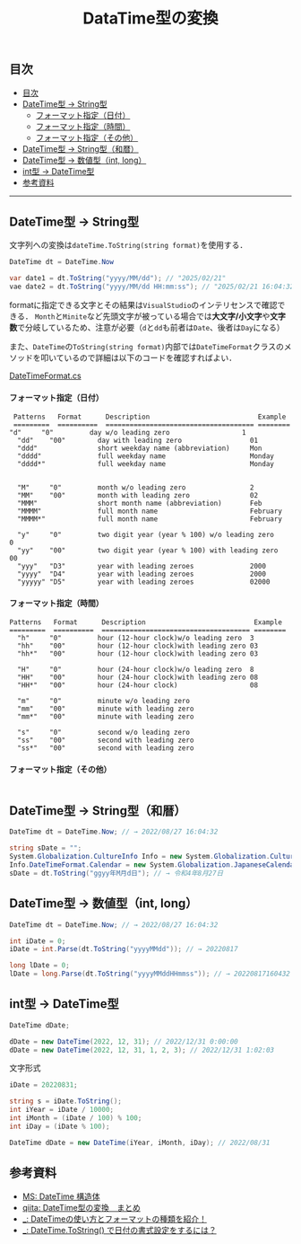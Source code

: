 ﻿---
title: DataTime型の変換
category: C#
tags:
  - C#
id: ec0dda1c-2ffe-46e7-819e-0d5af6bb9dfb
---

## 目次
- [目次](#目次)
- [DateTime型 → String型](#datetime型--string型)
    - [フォーマット指定（日付）](#フォーマット指定日付)
    - [フォーマット指定（時間）](#フォーマット指定時間)
    - [フォーマット指定（その他）](#フォーマット指定その他)
- [DateTime型 → String型（和暦）](#datetime型--string型和暦)
- [DateTime型 → 数値型（int, long）](#datetime型--数値型int-long)
- [int型 → DateTime型](#int型--datetime型)
- [参考資料](#参考資料)

****

## DateTime型 → String型

文字列への変換は`dateTime.ToString(string format)`を使用する．

```cs
DateTime dt = DateTime.Now

var date1 = dt.ToString("yyyy/MM/dd"); // "2025/02/21"
vae date2 = dt.ToString("yyyy/MM/dd HH:mm:ss"); // "2025/02/21 16:04:32"
```

formatに指定できる文字とその結果は`VisualStudio`のインテリセンスで確認できる．
`Month`と`Minite`など先頭文字が被っている場合では**大文字/小文字**や**文字数**で分岐しているため、注意が必要（`d`と`dd`も前者は`Date`、後者は`Day`になる）

また、`DateTime`の`ToString(string format)`内部では`DateTimeFormat`クラスのメソッドを叩いているので詳細は以下のコードを確認すればよい．

[DateTimeFormat.cs](https://github.com/dotnet/runtime/blob/main/src/libraries/System.Private.CoreLib/src/System/Globalization/DateTimeFormat.cs#L125)



#### フォーマット指定（日付）

```
 Patterns   Format      Description                           Example
 =========  ==========  ===================================== ========
"d"     "0"         day w/o leading zero                  1
  "dd"    "00"        day with leading zero                 01
  "ddd"               short weekday name (abbreviation)     Mon
  "dddd"              full weekday name                     Monday
  "dddd*"             full weekday name                     Monday


  "M"     "0"         month w/o leading zero                2
  "MM"    "00"        month with leading zero               02
  "MMM"               short month name (abbreviation)       Feb
  "MMMM"              full month name                       February
  "MMMM*"             full month name                       February

  "y"     "0"         two digit year (year % 100) w/o leading zero           0
  "yy"    "00"        two digit year (year % 100) with leading zero          00
  "yyy"   "D3"        year with leading zeroes              2000
  "yyyy"  "D4"        year with leading zeroes              2000
  "yyyyy" "D5"        year with leading zeroes              02000
```

#### フォーマット指定（時間）
```
Patterns   Format      Description                           Example
=========  ==========  ===================================== ========
  "h"     "0"         hour (12-hour clock)w/o leading zero  3
  "hh"    "00"        hour (12-hour clock)with leading zero 03
  "hh*"   "00"        hour (12-hour clock)with leading zero 03

  "H"     "0"         hour (24-hour clock)w/o leading zero  8
  "HH"    "00"        hour (24-hour clock)with leading zero 08
  "HH*"   "00"        hour (24-hour clock)                  08

  "m"     "0"         minute w/o leading zero
  "mm"    "00"        minute with leading zero
  "mm*"   "00"        minute with leading zero

  "s"     "0"         second w/o leading zero
  "ss"    "00"        second with leading zero
  "ss*"   "00"        second with leading zero
```

#### フォーマット指定（その他）
```
```



## DateTime型 → String型（和暦）
```cs
DateTime dt = DateTime.Now; // → 2022/08/27 16:04:32

string sDate = "";
System.Globalization.CultureInfo Info = new System.Globalization.CultureInfo("ja-JP");
Info.DateTimeFormat.Calendar = new System.Globalization.JapaneseCalendar();
sDate = dt.ToString("ggyy年M月d日"); // → 令和4年8月27日
```

## DateTime型 → 数値型（int, long）
```cs
DateTime dt = DateTime.Now; // → 2022/08/27 16:04:32

int iDate = 0;
iDate = int.Parse(dt.ToString("yyyyMMdd")); // → 20220817

long lDate = 0;
lDate = long.Parse(dt.ToString("yyyyMMddHHmmss")); // → 20220817160432
```


## int型 → DateTime型

```cs
DateTime dDate;

dDate = new DateTime(2022, 12, 31); // 2022/12/31 0:00:00
dDate = new DateTime(2022, 12, 31, 1, 2, 3); // 2022/12/31 1:02:03
```

文字形式
```cs
iDate = 20220831;

string s = iDate.ToString();
int iYear = iDate / 10000;
int iMonth = (iDate / 100) % 100;
int iDay = (iDate % 100);

DateTime dDate = new DateTime(iYear, iMonth, iDay); // 2022/08/31
```




## 参考資料

- [MS: DateTime 構造体](https://learn.microsoft.com/ja-jp/dotnet/api/system.datetime?view=net-8.0)
- [qiita: DateTime型の変換　まとめ](https://qiita.com/t_hane/items/c418e5b531156afeb2f9)
- [_: DateTimeの使い方とフォーマットの種類を紹介！](https://marunaka-blog.com/csharp-datetime/)
- [_: DateTime.ToString() で日付の書式設定をするには？](https://marunaka-blog.com/csharp-datetime-tostring/4514/)